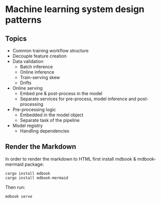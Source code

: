 # Machine learning system design patterns

## Topics

- Common training workflow structure
- Decouple feature creation
- Data validation
    - Batch inference
    - Online inference
    - Train-serving skew
    - Drifts
- Online serving
    - Embed pre & post-process in the model
    - Separate services for pre-process, model inference and post-processing
- Pre-processing logic
    - Embedded in the model object
    - Separate task of the pipeline
- Model registry
    - Handling dependencies

## Render the Markdown

In order to render the markdown to HTML first install mdbook & mdbook-mermaid package:

```console
cargo install mdbook
cargo install mdbook-mermaid
```

Then run:

```console
mdbook serve
```
